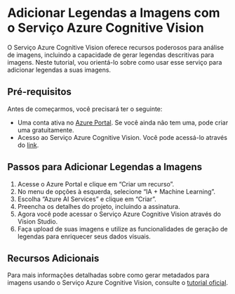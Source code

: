# Adicionar Legendas a Imagens com o Serviço Azure Cognitive Vision

O Serviço Azure Cognitive Vision oferece recursos poderosos para análise de imagens, incluindo a capacidade de gerar legendas descritivas para imagens. Neste tutorial, vou orientá-lo sobre como usar esse serviço para adicionar legendas a suas imagens.

## Pré-requisitos

Antes de começarmos, você precisará ter o seguinte:

- Uma conta ativa no [Azure Portal](https://portal.azure.com/). Se você ainda não tem uma, pode criar uma gratuitamente.
- Acesso ao Serviço Azure Cognitive Vision. Você pode acessá-lo através do [link](https://azure.microsoft.com/pt-br/services/cognitive-services/computer-vision/).

## Passos para Adicionar Legendas a Imagens

1. Acesse o Azure Portal e clique em “Criar um recurso”.
2. No menu de opções à esquerda, selecione “IA + Machine Learning”.
3. Escolha “Azure AI Services” e clique em “Criar”.
4. Preencha os detalhes do projeto, incluindo a assinatura.
5. Agora você pode acessar o Serviço Azure Cognitive Vision através do Vision Studio.
6. Faça upload de suas imagens e utilize as funcionalidades de geração de legendas para enriquecer seus dados visuais.

## Recursos Adicionais

Para mais informações detalhadas sobre como gerar metadados para imagens usando o Serviço Azure Cognitive Vision, consulte o [tutorial oficial](https://docs.microsoft.com/pt-br/azure/cognitive-services/computer-vision/).
